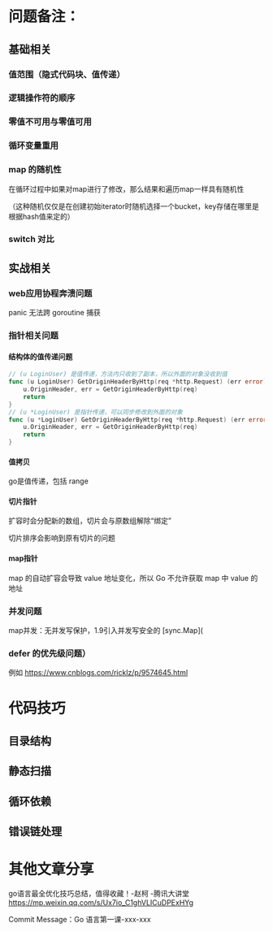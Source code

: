 

# 问题备注：

## 基础相关



### 值范围（隐式代码块、值传递）

### 逻辑操作符的顺序

### 零值不可用与零值可用

### 循环变量重用

### map 的随机性

在循环过程中如果对map进行了修改，那么结果和遍历map一样具有随机性

（这种随机仅仅是在创建初始iterator时随机选择一个bucket，key存储在哪里是根据hash值来定的）

### switch 对比





## 实战相关

### web应用协程奔溃问题

panic 无法跨 goroutine 捕获

### 指针相关问题

#### 结构体的值传递问题


```go
// (u LoginUser) 是值传递，方法内只收到了副本，所以外面的对象没收到值
func (u LoginUser) GetOriginHeaderByHttp(req *http.Request) (err error) {
    u.OriginHeader, err = GetOriginHeaderByHttp(req)
    return
}
// (u *LoginUser) 是指针传递，可以同步修改到外面的对象
func (u *LoginUser) GetOriginHeaderByHttp(req *http.Request) (err error) {
    u.OriginHeader, err = GetOriginHeaderByHttp(req)
    return
}
```



#### 值拷贝

go是值传递，包括 range

#### 切片指针

扩容时会分配新的数组，切片会与原数组解除“绑定”

切片排序会影响到原有切片的问题

#### map指针

map 的自动扩容会导致 value 地址变化，所以 Go 不允许获取 map 中 value 的地址



### 并发问题

map并发：无并发写保护，1.9引入并发写安全的 [sync.Map](





### defer 的优先级问题）

例如 https://www.cnblogs.com/ricklz/p/9574645.html





# 代码技巧

## 目录结构

## 静态扫描

## 循环依赖

## 错误链处理





# 其他文章分享

go语言最全优化技巧总结，值得收藏！-赵柯 -腾讯大讲堂
https://mp.weixin.qq.com/s/Ux7io_C1ghVLICuDPExHYg



Commit Message：Go 语言第一课-xxx-xxx



